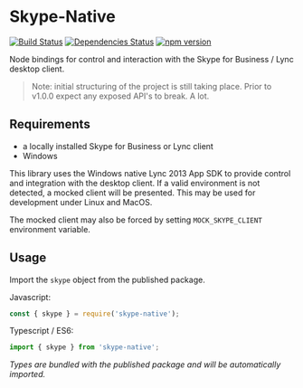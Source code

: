 # Skype-Native

[![Build Status](https://travis-ci.org/acaprojects/skype-native.svg?branch=master)](https://travis-ci.org/acaprojects/skype-native)
[![Dependencies Status](https://david-dm.org/acaprojects/skype-native/status.svg)](https://david-dm.org/acaprojects/skype-native)
[![npm version](https://badge.fury.io/js/skype-native.svg)](https://badge.fury.io/js/skype-native)

Node bindings for control and interaction with the Skype for Business / Lync desktop client.

>Note: initial structuring of the project is still taking place. Prior to v1.0.0 expect any exposed API's to break. A lot.


## Requirements

- a locally installed Skype for Business or Lync client
- Windows

This library uses the Windows native Lync 2013 App SDK to provide control and integration with the desktop client. If a valid environment is not detected, a mocked client will be presented. This may be used for development under Linux and MacOS.

The mocked client may also be forced by setting `MOCK_SKYPE_CLIENT` environment variable.


## Usage

Import the `skype` object from the published package.

Javascript:
```javascript
const { skype } = require('skype-native');
```

Typescript / ES6:
```typescript
import { skype } from 'skype-native';
```
*Types are bundled with the published package and will be automatically imported.*

